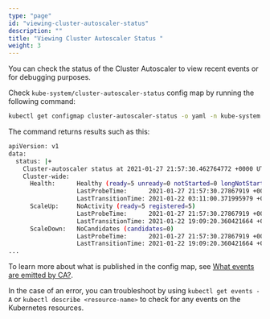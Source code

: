 ```yaml
---
type: "page"
id: "viewing-cluster-autoscaler-status"
description: ""
title: "Viewing Cluster Autoscaler Status "
weight: 3
---
```


You can check the status of the Cluster Autoscaler to view recent events or for debugging purposes.

Check `kube-system/cluster-autoscaler-status` config map by running the following command:
```bash
kubectl get configmap cluster-autoscaler-status -o yaml -n kube-system
```

The command returns results such as this:
```bash
apiVersion: v1
data:
  status: |+
    Cluster-autoscaler status at 2021-01-27 21:57:30.462764772 +0000 UTC:
    Cluster-wide:
      Health:      Healthy (ready=5 unready=0 notStarted=0 longNotStarted=0 registered=5 longUnregistered=0)
                   LastProbeTime:      2021-01-27 21:57:30.27867919 +0000 UTC m=+499650.735961122
                   LastTransitionTime: 2021-01-22 03:11:00.371995979 +0000 UTC m=+60.829277965
      ScaleUp:     NoActivity (ready=5 registered=5)
                   LastProbeTime:      2021-01-27 21:57:30.27867919 +0000 UTC m=+499650.735961122
                   LastTransitionTime: 2021-01-22 19:09:20.360421664 +0000 UTC m=+57560.817703589
      ScaleDown:   NoCandidates (candidates=0)
                   LastProbeTime:      2021-01-27 21:57:30.27867919 +0000 UTC m=+499650.735961122
                   LastTransitionTime: 2021-01-22 19:09:20.360421664 +0000 UTC m=+57560.817703589
...
```

To learn more about what is published in the config map, see [What events are emitted by CA?](https://github.com/kubernetes/autoscaler/blob/master/cluster-autoscaler/FAQ.md#what-events-are-emitted-by-ca).

In the case of an error, you can troubleshoot by using `kubectl get events -A` or `kubectl describe <resource-name>` to check for any events on the Kubernetes resources.

